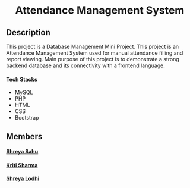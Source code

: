 <h1 align="center"> Attendance Management System</h1>

## Description

This project is a Database Management Mini Project. This project is an Attendance Management System used for manual attendance filling and report viewing.
Main purpose of this project is to demonstrate a strong backend database and its connectivity with a frontend language.

#### Tech Stacks

- MySQL
- PHP
- HTML
- CSS
- Bootstrap

## Members
 
 #### [Shreya Sahu](https://github.com/shreya0005)
 #### [Kriti Sharma](https://github.com/kritisharma1303)
 #### [Shreya Lodhi](https://github.com/shreyalodhi2001)
